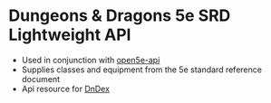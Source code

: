 # Dungeons & Dragons 5e SRD Lightweight API

- Used in conjunction with [open5e-api](https://github.com/open5e/open5e-api)
- Supplies classes and equipment from the 5e standard reference document
- Api resource for [DnDex](https://github.com/bradyslot/dndex)
